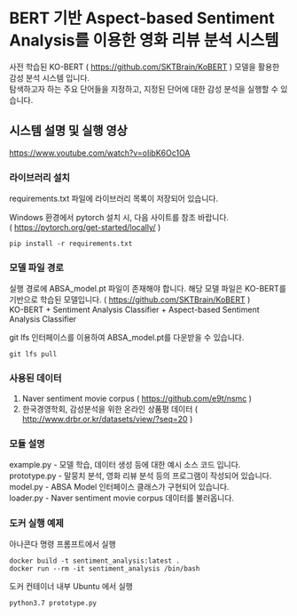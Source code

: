 # BERT 기반 Aspect-based Sentiment Analysis를 이용한 영화 리뷰 분석 시스템

사전 학습된 KO-BERT ( https://github.com/SKTBrain/KoBERT ) 모델을 활용한 감성 분석 시스템 입니다.   
탐색하고자 하는 주요 단어들을 지정하고, 지정된 단어에 대한 감성 분석을 실행할 수 있습니다.

## 시스템 설명 및 실행 영상
https://www.youtube.com/watch?v=oIibK6Oc1OA

### 라이브러리 설치
requirements.txt 파일에 라이브러리 목록이 저장되어 있습니다.   

Windows 환경에서 pytorch 설치 시, 다음 사이트를 참조 바랍니다.   
( https://pytorch.org/get-started/locally/ )

```
pip install -r requirements.txt
```

### 모델 파일 경로
실행 경로에 ABSA_model.pt 파일이 존재해야 합니다.
해당 모델 파일은 KO-BERT를 기반으로 학습된 모델입니다. ( https://github.com/SKTBrain/KoBERT )   
KO-BERT + Sentiment Analysis Classifier + Aspect-based Sentiment Analysis Classifier   
   
git lfs 인터페이스를 이용하여 ABSA_model.pt를 다운받을 수 있습니다.
```
git lfs pull
```

### 사용된 데이터
1.  Naver sentiment movie corpus ( https://github.com/e9t/nsmc ) 
2.  한국경영학회, 감성분석을 위한 온라인 상품평 데이터 ( http://www.drbr.or.kr/datasets/view/?seq=20 )   

### 모듈 설명
example.py - 모델 학습, 데이터 생성 등에 대한 예시 소스 코드 입니다.   
prototype.py - 말뭉치 분석, 영화 리뷰 분석 등의 프로그램이 작성되어 있습니다.   
model.py - ABSA Model 인터페이스 클래스가 구현되어 있습니다.   
loader.py - Naver sentiment movie corpus 데이터를 불러옵니다.   


### 도커 실행 예제
아나콘다 명령 프롬프트에서 실행
```
docker build -t sentiment_analysis:latest .
docker run --rm -it sentiment_analysis /bin/bash
```
도커 컨테이너 내부 Ubuntu 에서 실행
```
python3.7 prototype.py
```
